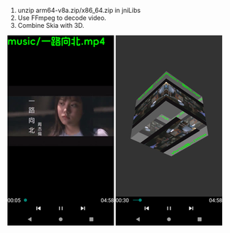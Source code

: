 1. unzip arm64-v8a.zip/x86_64.zip in jniLibs
2. Use FFmpeg to decode video.
3. Combine Skia with 3D.

![image](https://github.com/tanpuer/FFmpegPlayer/blob/master/example.png)
![image](https://github.com/tanpuer/FFmpegPlayer/blob/master/example2.png)